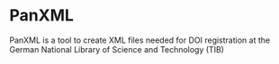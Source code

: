 PanXML
======

PanXML is a tool to create XML files needed for DOI registration at the German National Library of Science and Technology (TIB)
